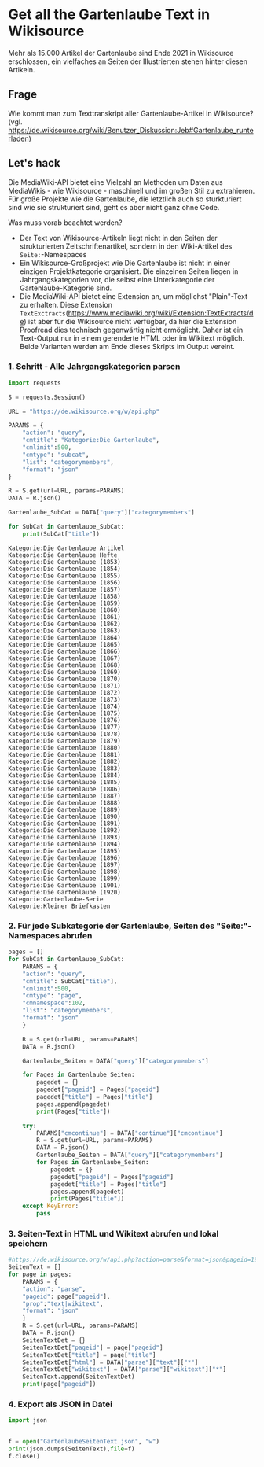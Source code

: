 # Get all the Gartenlaube Text in Wikisource

Mehr als 15.000 Artikel der Gartenlaube sind Ende 2021 in Wikisource erschlossen, ein vielfaches an Seiten der Illustrierten stehen hinter diesen Artikeln. 

## Frage 

Wie kommt man zum Texttranskript aller Gartenlaube-Artikel in Wikisource? (vgl. https://de.wikisource.org/wiki/Benutzer_Diskussion:Jeb#Gartenlaube_runterladen)

## Let's hack

Die MediaWiki-API bietet eine Vielzahl an Methoden um Daten aus MediaWikis - wie Wikisource - maschinell und im großen Stil zu extrahieren. Für große Projekte wie die Gartenlaube, die letztlich auch so sturkturiert sind wie sie strukturiert sind, geht es aber nicht ganz ohne Code. 

Was muss vorab beachtet werden?

* Der Text von Wikisource-Artikeln liegt nicht in den Seiten der strukturierten Zeitschriftenartikel, sondern in den Wiki-Artikel des `Seite:`-Namespaces
* Ein Wikisource-Großprojekt wie Die Gartenlaube ist nicht in einer einzigen Projektkategorie organisiert. Die einzelnen Seiten liegen in Jahrgangskategorien vor, die selbst eine Unterkategorie der Gartenlaube-Kategorie sind.
* Die MediaWiki-API bietet eine Extension an, um möglichst "Plain"-Text zu erhalten. Diese Extension `TextExctracts`(https://www.mediawiki.org/wiki/Extension:TextExtracts/de) ist aber für die Wikisource nicht verfügbar, da hier die Extension Proofread dies technisch gegenwärtig nicht ermöglicht. Daher ist ein Text-Output nur in einem gerenderte HTML oder im Wikitext möglich. Beide Varianten werden am Ende dieses Skripts im Output vereint.

### 1. Schritt - Alle Jahrgangskategorien parsen


```python
import requests

S = requests.Session()

URL = "https://de.wikisource.org/w/api.php"

PARAMS = {
    "action": "query",
    "cmtitle": "Kategorie:Die Gartenlaube",
    "cmlimit":500,
    "cmtype": "subcat",
    "list": "categorymembers",
    "format": "json"
}

R = S.get(url=URL, params=PARAMS)
DATA = R.json()

Gartenlaube_SubCat = DATA["query"]["categorymembers"]

for SubCat in Gartenlaube_SubCat:
    print(SubCat["title"])
```

    Kategorie:Die Gartenlaube Artikel
    Kategorie:Die Gartenlaube Hefte
    Kategorie:Die Gartenlaube (1853)
    Kategorie:Die Gartenlaube (1854)
    Kategorie:Die Gartenlaube (1855)
    Kategorie:Die Gartenlaube (1856)
    Kategorie:Die Gartenlaube (1857)
    Kategorie:Die Gartenlaube (1858)
    Kategorie:Die Gartenlaube (1859)
    Kategorie:Die Gartenlaube (1860)
    Kategorie:Die Gartenlaube (1861)
    Kategorie:Die Gartenlaube (1862)
    Kategorie:Die Gartenlaube (1863)
    Kategorie:Die Gartenlaube (1864)
    Kategorie:Die Gartenlaube (1865)
    Kategorie:Die Gartenlaube (1866)
    Kategorie:Die Gartenlaube (1867)
    Kategorie:Die Gartenlaube (1868)
    Kategorie:Die Gartenlaube (1869)
    Kategorie:Die Gartenlaube (1870)
    Kategorie:Die Gartenlaube (1871)
    Kategorie:Die Gartenlaube (1872)
    Kategorie:Die Gartenlaube (1873)
    Kategorie:Die Gartenlaube (1874)
    Kategorie:Die Gartenlaube (1875)
    Kategorie:Die Gartenlaube (1876)
    Kategorie:Die Gartenlaube (1877)
    Kategorie:Die Gartenlaube (1878)
    Kategorie:Die Gartenlaube (1879)
    Kategorie:Die Gartenlaube (1880)
    Kategorie:Die Gartenlaube (1881)
    Kategorie:Die Gartenlaube (1882)
    Kategorie:Die Gartenlaube (1883)
    Kategorie:Die Gartenlaube (1884)
    Kategorie:Die Gartenlaube (1885)
    Kategorie:Die Gartenlaube (1886)
    Kategorie:Die Gartenlaube (1887)
    Kategorie:Die Gartenlaube (1888)
    Kategorie:Die Gartenlaube (1889)
    Kategorie:Die Gartenlaube (1890)
    Kategorie:Die Gartenlaube (1891)
    Kategorie:Die Gartenlaube (1892)
    Kategorie:Die Gartenlaube (1893)
    Kategorie:Die Gartenlaube (1894)
    Kategorie:Die Gartenlaube (1895)
    Kategorie:Die Gartenlaube (1896)
    Kategorie:Die Gartenlaube (1897)
    Kategorie:Die Gartenlaube (1898)
    Kategorie:Die Gartenlaube (1899)
    Kategorie:Die Gartenlaube (1901)
    Kategorie:Die Gartenlaube (1920)
    Kategorie:Gartenlaube-Serie
    Kategorie:Kleiner Briefkasten


### 2. Für jede Subkategorie der Gartenlaube, Seiten des "Seite:"-Namespaces abrufen


```python
pages = []
for SubCat in Gartenlaube_SubCat:
    PARAMS = {
    "action": "query",
    "cmtitle": SubCat["title"],
    "cmlimit":500,
    "cmtype": "page",
    "cmnamespace":102,
    "list": "categorymembers",
    "format": "json"
    }

    R = S.get(url=URL, params=PARAMS)
    DATA = R.json()

    Gartenlaube_Seiten = DATA["query"]["categorymembers"]

    for Pages in Gartenlaube_Seiten:
        pagedet = {}
        pagedet["pageid"] = Pages["pageid"]
        pagedet["title"] = Pages["title"]
        pages.append(pagedet)
        print(Pages["title"])

    try:
        PARAMS["cmcontinue"] = DATA["continue"]["cmcontinue"]
        R = S.get(url=URL, params=PARAMS)
        DATA = R.json()
        Gartenlaube_Seiten = DATA["query"]["categorymembers"]
        for Pages in Gartenlaube_Seiten:
            pagedet = {}
            pagedet["pageid"] = Pages["pageid"]
            pagedet["title"] = Pages["title"]
            pages.append(pagedet)
            print(Pages["title"])
    except KeyError:
        pass

```


### 3. Seiten-Text in HTML und Wikitext abrufen und lokal speichern


```python
#https://de.wikisource.org/w/api.php?action=parse&format=json&pageid=197745&prop=text%7Cwikitext
SeitenText = []
for page in pages:
    PARAMS = {
    "action": "parse",
    "pageid": page["pageid"],
    "prop":"text|wikitext",
    "format": "json"
    }
    R = S.get(url=URL, params=PARAMS)
    DATA = R.json()
    SeitenTextDet = {}
    SeitenTextDet["pageid"] = page["pageid"]
    SeitenTextDet["title"] = page["title"]
    SeitenTextDet["html"] = DATA["parse"]["text"]["*"]
    SeitenTextDet["wikitext"] = DATA["parse"]["wikitext"]["*"]
    SeitenText.append(SeitenTextDet)
    print(page["pageid"])
```
### 4. Export als JSON in Datei
    
```python
import json


f = open("GartenlaubeSeitenText.json", "w")
print(json.dumps(SeitenText),file=f)
f.close()
```

